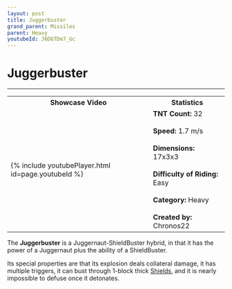 ```yaml
---
layout: post
title: Juggerbuster
grand_parent: Missiles
parent: Heavy
youtubeId: J6D6TDm7_Gc
---
```

# Juggerbuster
---

<table>
    <tr>
        <th>Showcase Video</th>
        <th>Statistics</th>
    </tr>
    <tr>
        <td>{% include youtubePlayer.html id=page.youtubeId %}</td>
        <td>
            <b>TNT Count:</b> 32<br><br>
            <b>Speed:</b> 1.7 m/s<br><br>
            <b>Dimensions:</b> 17x3x3<br><br>
            <b>Difficulty of Riding:</b> Easy<br><br>
            <b>Category:</b> Heavy<br><br>
            <b>Created by:</b> Chronos22
        </td>
    </tr>
</table>

The **Juggerbuster** is a Juggernaut-ShieldBuster hybrid, in that it has the power of a Juggernaut plus the ability of a ShieldBuster.

Its special properties are that its explosion deals collateral damage, it has multiple triggers, it can bust through 1-block thick [Shields](https://zeroniaserver.github.io/RocketRidersWiki/utilities/shield), and it is nearly impossible to defuse once it detonates.